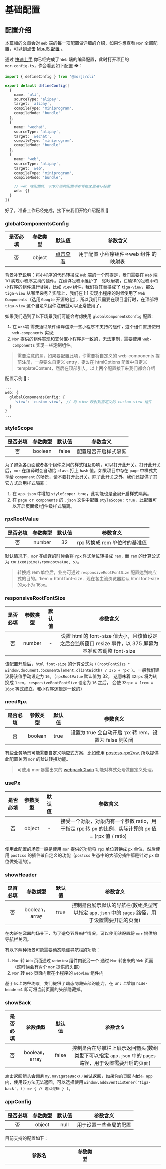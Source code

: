 # 基础配置

## 配置介绍

本篇幅的文章会对 `Web` 端的每一项配置做详细的介绍，如果你想查看 `Mor` 全部配置，可以到点击 [MorJS 配置](/guides/basic/config) 。

通过 [快速上手](/web/basic/quickstart) 你已经完成了 `Web` 端的编译配置，此时打开项目的 `mor.config.ts`，你会看到如下配置 👁：

```ts
import { defineConfig } from '@morjs/cli'

export default defineConfig([
  {
    name: 'ali',
    sourceType: 'alipay',
    target: 'alipay',
    compileType: 'miniprogram',
    compileMode: 'bundle'
  },
  {
    name: 'wechat',
    sourceType: 'alipay',
    target: 'wechat',
    compileType: 'miniprogram',
    compileMode: 'bundle'
  },
  {
    name: 'web',
    sourceType: 'alipay',
    target: 'web',
    compileType: 'miniprogram',
    compileMode: 'bundle',

    // web 端配置项，下方介绍的配置项都将在这里进行配置
    web: {}
  }
])
```

好了，准备工作已经完成，接下来我们开始介绍配置 🚀

### globalComponentsConfig

| 是否必填 | 参数类型 |                                               默认值                                               |                参数含义                |
| :------: | :------: | :------------------------------------------------------------------------------------------------: | :------------------------------------: |
|    否    |  object  | [点击查看](https://github.com/eleme/mor/tree/master/packages/runtime-web/src/components/config.ts) | 用于配置 小程序组件=>web 组件 的映射表 |

背景补充说明：将小程序的代码转换成 `Web` 端的一个前提是，我们需要在 `Web` 端 1:1 实现小程序支持的组件。在编译过程中维护了一张映射表，在编译的过程中将小程序的组件进行替换，比如 `view` 组件，我们将其替换成了 `tiga-view`，那么 `tiga-view` 从哪里来呢？实际上，我们在 1:1 实现小程序的时候使用了 `Web Components`（选用 `Google` 开源的 [lit](https://lit.dev/)），所以我们只需要在项目运行时，在顶部将 `tiga-view` 这个自定义组件注册就可以正常使用了。

如果我们遇到了以下场景我们可能会考虑使用 `globalComponentsConfig` 配置:

1. 在 `Web`端 需要通过条件编译渲染一些小程序不支持的组件，这个组件直接使用 `web-components` 实现;
2. `Mor` 提供的组件实现和支付宝小程序是一致的，无法定制，需要使用 `web-components` 实现一些定制组件。

> 需要注意的是，如果要配置此项，你需要将自定义的 web-components 提前注册，一般要么自定义 entry，要么在 htmlOptions 配置中自定义 templateContent，然后在顶部引入。以上两个配置接下来我们都会介绍

配置示例 🌰：

```ts
...
web: {
  globalComponentsConfig: {
    'view': 'custom-view'， // 将 view 映射到自定义的 custom-view 组件
  }
}
...
```

### styleScope

| 是否必填 | 参数类型 | 默认值 |       参数含义       |
| :------: | :------: | :----: | :------------------: |
|    否    | boolean  | false  | 配置是否开启样式隔离 |

为了避免各页面或者各个组件之间的样式相互影响，可以打开此开关。打开此开关后，`mor` 在编译时会自动给 `class` 打上 `hash` 值。如果项目中存在 `page` 中样式共享给 `component` 的场景，请不要打开此开关。除了此开关之外，我们还提供了其它方式启用样式隔离：

1. 在 `app.json` 中增加 `styleScope: true`，此功能也是全局开启样式隔离。
2. 在 `page or components` 的 `.json` 文件中配置 `styleScope: true`，此配置可以开启页面级/组件级样式隔离。

### rpxRootValue

| 是否必填 | 参数类型 | 默认值 |           参数含义            |
| :------: | :------: | :----: | :---------------------------: |
|    否    |  number  |   32   | rpx 转换成 rem 单位时的基准值 |

默认情况下，`mor` 在编译的时候会将 `rpx` 样式单位转换成 `rem`，而 `rem` 的计算公式为 `toFixed(pixel/rpxRootValue, 5)`。

> 转换成 rem 单位后，业务可通过 `responsiveRootFontSize` 配置达到响应式的目的。1rem = html font-size，现在各主流浏览器默认 html font-size 的大小为 16px。

### responsiveRootFontSize

| 是否必填 | 参数类型 | 默认值 |                                                 参数含义                                                 |
| :------: | :------: | :----: | :------------------------------------------------------------------------------------------------------: |
|    否    |  number  |   -    | 设置 html 的 font-size 值大小，且该值设定之后会监听窗口 resize 事件，以 375 屏幕为基准动态调整 font-size |

该配置开启后，`html font-size` 的计算公式为 `((rootFontSize * window.document.documentElement.clientWidth) / 375 + 'px')`。一般我们建议将该值手动设定为 `16`。（`rpxRootValue` 默认值为 32， 这意味着 `32rpx` 将为转换成 `1rem`，`responsiveRootFontSize` 设定为 `16` 之后， 会使 `32rpx = 1rem = 16px` 等式成立，和小程序逻辑是一致的）

### needRpx

| 是否必填 | 参数类型 | 默认值 |                        参数含义                        |
| :------: | :------: | :----: | :----------------------------------------------------: |
|    否    | boolean  |  true  | 设置为 true 会自动开启 rpx 转 rem，设置为 false 则关闭 |

有些业务场景可能需要自定义响应式方案，比如使用 [postcss-rpx2vw](https://www.npmjs.com/package/postcss-px2vw), 所以提供此配置关闭 `mor` 的默认转换功能。

> 可使用 mor 暴露出来的 [webpackChain](/guides/basic/config#webpackchain) 功能对样式处理做自定义处理。

### usePx

| 是否必填 | 参数类型 | 默认值 |                                               参数含义                                               |
| :------: | :------: | :----: | :--------------------------------------------------------------------------------------------------: |
|    否    |  object  |   -    | 接受一个对象，对象内有一个参数 ratio，用于指定 rpx 转 px 的比例，实际计算的 px 值 = (rpx 值 / ratio) |

使用此配置的场景一般是使用 `mor` 提供的功能将 `rpx` 单位转换成 `px` 单位，然后使用 `postcss` 的插件做自定义的功能（`postcss` 生态中的大部分插件都是针对 `px` 单位做处理的）。

### showHeader

| 是否必填 |    参数类型    | 默认值 |                                            参数含义                                             |
| :------: | :------------: | :----: | :---------------------------------------------------------------------------------------------: |
|    否    | boolean，array |  true  | 控制是否展示默认的导航栏(数组类型可以指定 `app.json` 中的 `pages` 路径，用于设置需要开启的页面) |

在内嵌在容器的场景下，为了避免双导航栏情况，可以使用该配置将 `mor` 提供的导航栏关闭。

有以下两种场景可能需要动态隐藏导航栏的功能：

1. `Mor` 转 `Web` 页面通过 `webview` 组件内嵌另一个 通过 `Mor` 转出来的 `Web` 页面（这时候会有两个 `mor` 提供的头部）
2. `Mor` 转 `Web` 页面内嵌在小程序的 `webview` 组件内

基于以上两种场景，我们提供了动态隐藏头部的能力，在 `url` 上增加 `hide-header=1` 即可将当前页面的头部隐藏掉。

### showBack

| 是否必填 |    参数类型    | 默认值 |                                                参数含义                                                 |
| :------: | :------------: | :----: | :-----------------------------------------------------------------------------------------------------: |
|    否    | boolean，array | false  | 控制是否在导航栏上展示返回箭头(数组类型下可以指定 `app.json` 中的 `pages` 路径，用于设置需要开启的页面) |

点击返回箭头会调用 `my.navigateBack()` 尝试返回，如果你的页面内嵌在 `app` 内，使用该方法无法返回，可以选择使用 `window.addEventListener('tiga-back', () => { // 返回逻辑 } )`。

### appConfig

| 是否必填 | 参数类型 | 默认值 |        参数含义        |
| :------: | :------: | :----: | :--------------------: |
|    否    |  object  |  null  | 用于设置一些全局的配置 |

目前支持的配置如下：

|          参数名          | 参数类型 |                                默认值                                |                                                                                                                                                                                                           参数含义                                                                                                                                                                                                            |
| :----------------------: | :------: | :------------------------------------------------------------------: | :---------------------------------------------------------------------------------------------------------------------------------------------------------------------------------------------------------------------------------------------------------------------------------------------------------------------------------------------------------------------------------------------------------------------------: |
|      apiNoConflict       | boolean  |                                 true                                 | 设置为 `true` 说明不覆盖已存在 `my.*` 上存在的方法，设置为 `false` 代表要覆盖已有的方法。<br/> 在支付宝小程序 `webview` 内嵌网页的时候，会在 `my` 对象上设置 [方法](https://opendocs.alipay.com/mini/component/web-view#%E5%8F%AF%E7%94%A8%20API)，这个时候容器内置的方法名称会和 `mor` 提供的有冲突，设置为 `true` 代表有冲突的时候，优先使用容器内置的方法，设置为 `false` 代表使用 `Mor`提供的方法覆盖掉容器提供的默认方法 |
|      components.map      |  object  |                                 null                                 |                                                                                                                                                                                          给地图组件传递配置（`key,version,sdk` 等）                                                                                                                                                                                           |
| components.video.cdnUrl  |  string  |                  https://cdn.plyr.io/3.7.3/plyr.js                   |                                                                                                                                                                     `video` 组件是基于 [Plyr](https://plyr.io/) 实现的，此配置用于自定义该库的 `cdn` 地址                                                                                                                                                                     |
| components.swiper.cdnUrl |  string  | https://cdnjs.cloudflare.com/ajax/libs/Swiper/4.4.2/js/swiper.min.js |                                                                                                                                                                 `swiper` 组件是基于 [Swiper](https://swiperjs.com/) 实现的, 此配置用于自定义该库的 `cdn` 地址                                                                                                                                                                 |

参考用例如下 👇🏻:

```
web: {
  appConfig: {
    apiNoConflict: false,
    components: {
      // sdk 和 version 的指定参考 https://lbs.amap.com/api/jsapi-v2/guide/abc/load
      map: {
        sdk: '', // 地图 sdk 地址
        version: '', // 地图 sdk 版本
        key: '', // 地图 key，申请请参考 https://lbs.amap.com/api/webservice/gettingstarted
      },
      video: {
        cdnUrl: '', // 自定义的 plyr sdk cdn 地址
      },

    }
  }
}
```

### 其它

其它工程纬度的配置可以直接参考 [此处](/guides/basic/config#web)
